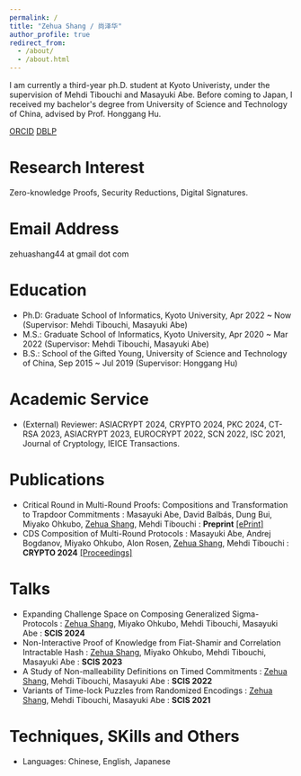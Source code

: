```yaml
---
permalink: /
title: "Zehua Shang / 尚泽华"
author_profile: true
redirect_from: 
  - /about/
  - /about.html
---
```


I am currently a third-year ph.D. student at Kyoto Univeristy, under the supervision of Mehdi Tibouchi and Masayuki Abe. Before coming to Japan, I received my bachelor's degree from University of Science and Technology of China, advised by Prof. Honggang Hu.

[ORCID](https://orcid.org/0009-0007-9115-0117)    [DBLP](https://dblp.org/pid/383/5268.html)

Research Interest
======
 Zero-knowledge Proofs, Security Reductions, Digital Signatures.
 
Email Address
======
 zehuashang44 at gmail dot com

Education
======
* Ph.D: Graduate School of Informatics, Kyoto University, Apr 2022 ~ Now (Supervisor: Mehdi Tibouchi, Masayuki Abe)
* M.S.: Graduate School of Informatics, Kyoto University, Apr 2020 ~ Mar 2022 (Supervisor: Mehdi Tibouchi, Masayuki Abe)
* B.S.: School of the Gifted Young, University of Science and Technology of China, Sep 2015 ~ Jul 2019 (Supervisor: Honggang Hu)

Academic Service
======
* (External) Reviewer: ASIACRYPT 2024, CRYPTO 2024, PKC 2024, CT-RSA 2023, ASIACRYPT 2023, EUROCRYPT 2022, SCN 2022, ISC 2021, Journal of Cryptology, IEICE Transactions.

Publications
======
* Critical Round in Multi-Round Proofs: Compositions and Transformation to Trapdoor Commitments
:   Masayuki Abe, David Balbás, Dung Bui, Miyako Ohkubo, <u>Zehua Shang</u>, Mehdi Tibouchi
:   **Preprint** [[ePrint]](https://eprint.iacr.org/2024/1766)
* CDS Composition of Multi-Round Protocols
:   Masayuki Abe, Andrej Bogdanov, Miyako Ohkubo, Alon Rosen, <u>Zehua Shang</u>, Mehdi Tibouchi
:   **CRYPTO 2024** [[Proceedings]](https://link.springer.com/chapter/10.1007/978-3-031-68400-5_12)
  
Talks
======
* Expanding Challenge Space on Composing Generalized Sigma-Protocols
:   <u>Zehua Shang</u>, Miyako Ohkubo, Mehdi Tibouchi, Masayuki Abe
:   **SCIS 2024**
* Non-Interactive Proof of Knowledge from Fiat-Shamir and Correlation Intractable Hash
:   <u>Zehua Shang</u>, Miyako Ohkubo, Mehdi Tibouchi, Masayuki Abe
:   **SCIS 2023** 
* A Study of Non-malleability Definitions on Timed Commitments
:   <u>Zehua Shang</u>, Mehdi Tibouchi, Masayuki Abe
:   **SCIS 2022** 
* Variants of Time-lock Puzzles from Randomized Encodings
:   <u>Zehua Shang</u>, Mehdi Tibouchi, Masayuki Abe
:   **SCIS 2021** 

Techniques, SKills and Others
======
* Languages:  Chinese, English, Japanese